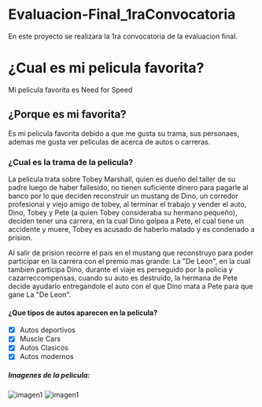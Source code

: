 # Evaluacion-Final_1raConvocatoria
 En este proyecto se realizara la 1ra convocatoria de la evaluacion final.

# ¿Cual es mi pelicula favorita?
 Mi pelicula favorita es Need for Speed

## ¿Porque es mi favorita?
 Es mi pelicula favorita debido a que me gusta su trama, sus personaes, ademas me gusta ver peliculas de acerca de autos o carreras.

### ¿Cual es la trama de la pelicula?
 La pelicula trata sobre Tobey Marshall, quien es dueño del taller de su padre luego de haber fallesido, no tienen suficiente dinero para pagarle al banco por lo que deciden reconstruir un mustang de Dino, un corredor profesional y viejo amigo de tobey, al terminar el trabajo y vender el auto, Dino, Tobey y Pete (a quien Tobey consideraba su hermano pequeño), deciden tener una carrera, en la cual Dino golpea a Pete, el cual tiene un accidente y muere, Tobey es acusado de haberlo matado y es condenado a prision.

 Al salir de prision recorre el pais en el mustang que reconstruyo para poder participar en la carrera con el premio mas grande: La "De Leon", en la cual tambien participa Dino, durante el viaje es perseguido por la policia y cazarreccompensas, cuando su auto es destruido, la hermana de Pete decide ayudarlo entregandole el auto con el que Dino mata a Pete para que gane La "De Leon".

#### ¿Que tipos de autos aparecen en la pelicula?
 - [x] Autos deportivos
 - [x] Muscle Cars
 - [x] Autos Clasicos
 - [x] Autos modernos

##### Imagenes de la pelicula:
![imagen1](../img/img1.jpg)
![imagen1](../img/img2.jpg)
